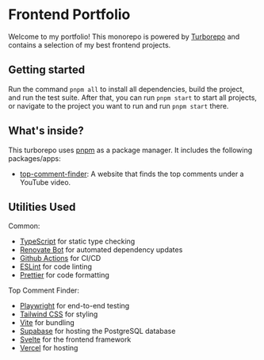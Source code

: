 # Frontend Portfolio

Welcome to my portfolio! This monorepo is powered by [Turborepo](https://turborepo.org) and contains a selection of my best frontend projects.

## Getting started

Run the command `pnpm all` to install all dependencies, build the project, and run the test suite. After that, you can run `pnpm start` to start all projects, or navigate to the project you want to run and run `pnpm start` there.

## What's inside?

This turborepo uses [pnpm](https://pnpm.io) as a package manager. It includes the following packages/apps:

- [top-comment-finder](./apps/top-comment-finder): A website that finds the top comments under a YouTube video.

## Utilities Used

Common:

- [TypeScript](https://www.typescriptlang.org/) for static type checking
- [Renovate Bot](https://docs.renovatebot.com/) for automated dependency updates
- [Github Actions](https://github.com/features/actions) for CI/CD
- [ESLint](https://eslint.org/) for code linting
- [Prettier](https://prettier.io) for code formatting

Top Comment Finder:

- [Playwright](https://playwright.dev/) for end-to-end testing
- [Tailwind CSS](https://tailwindcss.com/) for styling
- [Vite](https://vitejs.dev/) for bundling
- [Supabase](https://supabase.com/) for hosting the PostgreSQL database
- [Svelte](https://svelte.dev/) for the frontend framework
- [Vercel](https://vercel.com/) for hosting
